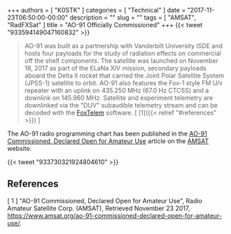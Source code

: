 +++
authors = [ "K0STK" ]
categories = [ "Technical" ]
date = "2017-11-23T06:50:00-00:00"
description = ""
slug = ""
tags = [ "AMSAT", "RadFXSat" ]
title = "AO-91 Officially Commissioned"
+++
{{< tweet "933594149047160832" >}}
<!--more-->

>AO-91 was built as a partnership with Vanderbilt University ISDE and
>hosts four payloads for the study of radiation effects on commercial
>off the shelf components. The satellite was launched on November 18,
>2017 as part of the ELaNa XIV mission, secondary payloads aboard the
>Delta II rocket that carried the Joint Polar Satellite System (JPSS-1)
>satellite to orbit. AO-91 also features the Fox-1 style FM U/v repeater
>with an uplink on 435.250 MHz (67.0 Hz CTCSS) and a downlink on 145.960
>MHz. Satellite and experiment telemetry are downlinked via the "DUV"
>subaudible telemetry stream and can be decoded with the
>[FoxTelem](https://www.amsat.org/foxtelem-software-for-windows-mac-linux/)
>software.
<span style="font-style:normal;">[ [1]({{< relref "#references" >}}) ]</span>

The AO-91 radio programming chart has been published in the
[AO-91 Commissioned, Declared Open for Amateur Use](https://www.amsat.org/ao-91-commissioned-declared-open-for-amateur-use/) article on the 
[AMSAT](https://www.amsat.org/) website.

{{< tweet "933730321924804610" >}}

## References

[ 1 ] "AO-91 Commissioned, Declared Open for Amateur Use",
Radio Amateur Satellite Corp. (AMSAT), Retrieved November 23 2017,
https://www.amsat.org/ao-91-commissioned-declared-open-for-amateur-use/.
